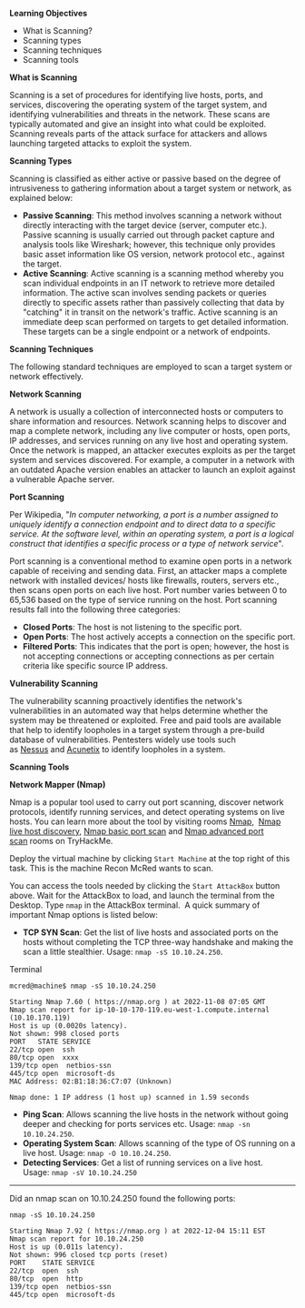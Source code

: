 **Learning Objectives**

-   What is Scanning?
-   Scanning types
-   Scanning techniques
-   Scanning tools

**What is Scanning**  

Scanning is a set of procedures for identifying live hosts, ports, and services, discovering the operating system of the target system, and identifying vulnerabilities and threats in the network. These scans are typically automated and give an insight into what could be exploited. Scanning reveals parts of the attack surface for attackers and allows launching targeted attacks to exploit the system.

**Scanning Types**

Scanning is classified as either active or passive based on the degree of intrusiveness to gathering information about a target system or network, as explained below:  

-   **Passive Scanning**: This method involves scanning a network without directly interacting with the target device (server, computer etc.). Passive scanning is usually carried out through packet capture and analysis tools like Wireshark; however, this technique only provides basic asset information like OS version, network protocol etc., against the target.
-   **Active Scanning**: Active scanning is a scanning method whereby you scan individual endpoints in an IT network to retrieve more detailed information. The active scan involves sending packets or queries directly to specific assets rather than passively collecting that data by "catching" it in transit on the network's traffic. Active scanning is an immediate deep scan performed on targets to get detailed information. These targets can be a single endpoint or a network of endpoints.

**Scanning Techniques**

The following standard techniques are employed to scan a target system or network effectively.

**Network Scanning**

A network is usually a collection of interconnected hosts or computers to share information and resources. Network scanning helps to discover and map a complete network, including any live computer or hosts, open ports, IP addresses, and services running on any live host and operating system. Once the network is mapped, an attacker executes exploits as per the target system and services discovered. For example, a computer in a network with an outdated Apache version enables an attacker to launch an exploit against a vulnerable Apache server.

  

**Port Scanning**

Per Wikipedia, "_In computer networking, a port is a number assigned to uniquely identify a connection endpoint and to direct data to a specific service. At the software level, within an operating system, a port is a logical construct that identifies a specific process or a type of network service_".

  

Port scanning is a conventional method to examine open ports in a network capable of receiving and sending data. First, an attacker maps a complete network with installed devices/ hosts like firewalls, routers, servers etc., then scans open ports on each live host. Port number varies between 0 to 65,536 based on the type of service running on the host. Port scanning results fall into the following three categories:

-   **Closed Ports**: The host is not listening to the specific port.
-   **Open Ports**: The host actively accepts a connection on the specific port.
-   **Filtered Ports**: This indicates that the port is open; however, the host is not accepting connections or accepting connections as per certain criteria like specific source IP address.

**Vulnerability Scanning**

The vulnerability scanning proactively identifies the network's vulnerabilities in an automated way that helps determine whether the system may be threatened or exploited. Free and paid tools are available that help to identify loopholes in a target system through a pre-build database of vulnerabilities. Pentesters widely use tools such as [Nessus](https://www.tenable.com/products/nessus) and [Acunetix](https://www.acunetix.com/) to identify loopholes in a system.

**Scanning Tools**

**Network Mapper (Nmap)**

Nmap is a popular tool used to carry out port scanning, discover network protocols, identify running services, and detect operating systems on live hosts. You can learn more about the tool by visiting rooms [Nmap](https://tryhackme.com/room/furthernmap),  [Nmap live host discovery](https://tryhackme.com/room/nmap01), [Nmap basic port scan](https://tryhackme.com/room/nmap02) and [Nmap advanced port scan](https://tryhackme.com/room/nmap03) rooms on TryHackMe.

  

Deploy the virtual machine by clicking `Start Machine` at the top right of this task. This is the machine Recon McRed wants to scan.  

  
You can access the tools needed by clicking the `Start AttackBox` button above. Wait for the AttackBox to load, and launch the terminal from the Desktop. Type `nmap` in the AttackBox terminal.  A quick summary of important Nmap options is listed below:

-   **TCP SYN Scan**: Get the list of live hosts and associated ports on the hosts without completing the TCP three-way handshake and making the scan a little stealthier. Usage: `nmap -sS 10.10.24.250`.

Terminal

```shell-session
mcred@machine$ nmap -sS 10.10.24.250

Starting Nmap 7.60 ( https://nmap.org ) at 2022-11-08 07:05 GMT
Nmap scan report for ip-10-10-170-119.eu-west-1.compute.internal (10.10.170.119)
Host is up (0.0020s latency).
Not shown: 998 closed ports
PORT   STATE SERVICE
22/tcp open  ssh
80/tcp open  xxxx
139/tcp open  netbios-ssn
445/tcp open  microsoft-ds
MAC Address: 02:B1:18:36:C7:07 (Unknown)

Nmap done: 1 IP address (1 host up) scanned in 1.59 seconds
```

-   **Ping Scan**: Allows scanning the live hosts in the network without going deeper and checking for ports services etc. Usage: `nmap -sn 10.10.24.250`.
-   **Operating System Scan**: Allows scanning of the type of OS running on a live host. Usage: `nmap -O 10.10.24.250`.
-   **Detecting Services**: Get a list of running services on a live host. Usage: `nmap -sV 10.10.24.250`
----

Did an nmap scan on 10.10.24.250 found the following ports:
```shell
nmap -sS 10.10.24.250

Starting Nmap 7.92 ( https://nmap.org ) at 2022-12-04 15:11 EST
Nmap scan report for 10.10.24.250
Host is up (0.011s latency).
Not shown: 996 closed tcp ports (reset)
PORT    STATE SERVICE
22/tcp  open  ssh
80/tcp  open  http
139/tcp open  netbios-ssn
445/tcp open  microsoft-ds

```